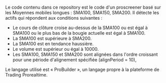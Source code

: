 Le code contenu dans ce repository est le code d'un proscreener basé sur les Moyennes mobiles longues : SMA100, SMA150, SMA200.
Il détecte les actifs qui répondent aux conditions suivantes :

- Le cours de clôture croise au-dessus de la SMA100 ou est égal à SMA100 ou le plus bas de la bougie actuelle est égal à SMA100.
- La SMA100 est supérieure à SMA200.
- La SMA100 est en tendance haussière.
- Le volume est supérieur ou égal à 10000.
- Les SMA100, SMA150 et SMA200 sont alignées dans l'ordre croissant pour une période d'alignement spécifiée (alignPeriod = 10), 

Le langage utilisé est « ProBuilder », un langage propre à la plateforme de Trading Prorealtime.
